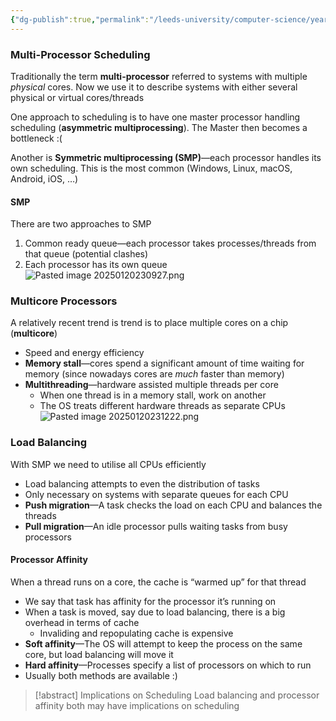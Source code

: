 ```yaml
---
{"dg-publish":true,"permalink":"/leeds-university/computer-science/year-2/operating-systems/revision/w7-scheduling/p5-remarks-on-multi-processor-scheduling/"}
---
```



### Multi-Processor Scheduling
Traditionally the term **multi-processor** referred to systems with multiple *physical* cores. Now we use it to describe systems with either several physical or virtual cores/threads

One approach to scheduling is to have one master processor handling scheduling (**asymmetric multiprocessing**).
The Master then becomes a bottleneck :(

Another is **Symmetric multiprocessing (SMP)**—each processor handles its own scheduling. This is the most common (Windows, Linux, macOS, Android, iOS, …)
#### SMP
There are two approaches to SMP
1. Common ready queue—each processor takes processes/threads from that queue (potential clashes)
2. Each processor has its own queue
![Pasted image 20250120230927.png](/img/user/Leeds%20University/Computer%20Science/Year%202/Operating%20Systems/Revision/images/Pasted%20image%2020250120230927.png)
### Multicore Processors
A relatively recent trend is trend is to place multiple cores on a chip (**multicore**)
- Speed and energy efficiency 
- **Memory stall**—cores spend a significant amount of time waiting for memory (since nowadays cores are *much* faster than memory)
- **Multithreading**—hardware assisted multiple threads per core
	- When one thread is in a memory stall, work on another
	- The OS treats different hardware threads as separate CPUs
![Pasted image 20250120231222.png](/img/user/Leeds%20University/Computer%20Science/Year%202/Operating%20Systems/Revision/images/Pasted%20image%2020250120231222.png)
### Load Balancing
With SMP we need to utilise all CPUs efficiently
- Load balancing attempts to even the distribution of tasks
- Only necessary on systems with separate queues for each CPU
- **Push migration**—A task checks the load on each CPU and balances the threads
- **Pull migration**—An idle processor pulls waiting tasks from busy processors
#### Processor Affinity
When a thread runs on a core, the cache is “warmed up” for that thread
- We say that task has affinity for the processor it’s running on
- When a task is moved, say due to load balancing, there is a big overhead in terms of cache
	- Invaliding and repopulating cache is expensive
- **Soft affinity**—The OS will attempt to keep the process on the same core, but load balancing will move it
- **Hard affinity**—Processes specify a list of processors on which to run
- Usually both methods are available :)

>[!abstract] Implications on Scheduling
>Load balancing and processor affinity both may have implications on scheduling

